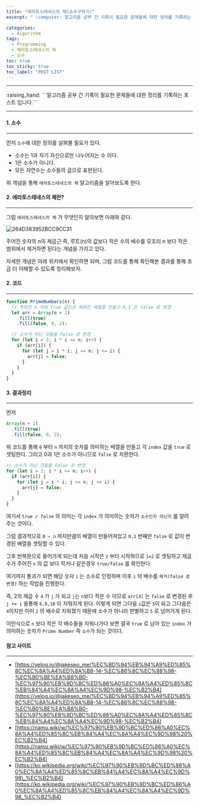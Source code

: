 ```yaml
---
title: "에라토스테네스의 체(소수구하기)"
excerpt: " :computer: 알고리즘 공부 간 기록이 필요한 문제들에 대한 정리를 기록하는 포스트 입니다."

categories:
  - Algorithm
tags:
  - Programming
  - 에라토스테네스의 체
  - 소수
toc: true
toc_sticky: true
toc_label: "POST LIST"
---
```


<hr>
:raising_hand:  ```알고리즘 공부 간 기록이 필요한 문제들에 대한 정리를 기록하는 포스트 입니다.```
<hr>

#### 1. 소수

---

먼저 `소수`에 대한 정의를 살펴볼 필요가 있다.

- 소수는 1과 자기 자신으로만 나누어지는 수 이다.
- 1은 소수가 아니다.
- 모든 자연수는 소수들의 곱으로 표현된다.

위 개념을 통해 `에라토스테네스의 체` 알고리즘을 알아보도록 한다.

#### 2. 에라토스테네스의 체란?

---

그럼 `에라토스테네스의 체` 가 무엇인지 알아보면 아래와 같다.

![264D383952BCC9CC31](https://user-images.githubusercontent.com/56063287/150643048-607924d7-0b97-4c2e-832c-28a850e46c62.gif)

주어진 숫자의 n의 제곱근 즉, 루트(n)의 값보다 작은 수의 배수를 모조리 n 보다 작은 범위에서 제거하면 된다는 개념을 가지고 있다.

자세한 개념은 아래 위키에서 확인하면 되며, 그럼 코드를 통해 확인해본 결과를 통해 조금 더 이해할 수 있도록 정리해보자.

#### 2. 코드

---

```javascript
function PrimeNumbers(n) {
  // 주어진 n 개의 true 값으로 채워진 배열을 만들고 0,1 은 false 로 변경
  let arr = Array(n + 1)
    .fill(true)
    .fill(false, 0, 2);

  // 소수가 아닌 것들을 false 로 변경
  for (let i = 2; i * i <= n; i++) {
    if (arr[i]) {
      for (let j = i * i; j <= n; j += i) {
        arr[j] = false;
      }
    }
  }
}
```

#### 3. 결과정리

---

먼저

```js
Array(n + 1)
  .fill(true)
  .fill(false, 0, 2);
```

위 코드를 통해 `0` 부터 `n` 까지의 숫자를 의미하는 배열을 만들고 각 `index` 값을 `true` 로 셋팅한다.
그리고 0과 1은 소수가 아니므로 `false` 로 치환한다.

```js
// 소수가 아닌 것들을 false 로 변경
for (let i = 2; i * i <= n; i++) {
  if (arr[i]) {
    for (let j = i * i; j <= n; j += i) {
      arr[j] = false;
    }
  }
}
```

여기서 `true / false` 의 의미는 각 `index` 가 의미하는 숫자가 `소수인지 아닌지` 를 알려주는 것이다.

그럼 결과적으로 `0 ~ n` 까지만큼의 배열이 만들어져있고 `0,1` 번째만 `false` 로 값이 변경된 배열을 셋팅할 수 있다.

그후 반복문으로 들어가게 되는데 처음 시작은 `2` 부터 시작하므로 `i=2` 로 셋팅하고 제곱수가 주어진 `n` 의 값 보다 작거나 같은경우 `true/false` 를 확인한다.

여기까지 통과가 되면 해당 숫자 `i` 는 소수로 인정하며 이후 `i` 의 배수를 `제거(false 로 변경)` 하는 작업을 진행한다.

즉, 2의 제곱 수 `4` 가 `j` 가 되고 `j`는 `n`보다 작은 수 이므로 `arr[4]` 는 `false` 로 변경된 후 `j += i` 을통해 `6,8,10` 이 지워지게 된다.
이렇게 되면 그다음 `i`값은 `3`이 되고 그다음은 `4`이지만 이미 `2` 의 배수로 지워졌기 때문에 소수가 아니라 판별하고 `5` 로 넘어가게 된다.

이런식으로 `n` 보다 작은 각 배수들을 지워나가다 보면 결국 `true` 로 남아 있는 `index` 가 의미하는 숫자가 `Prime Number` 즉 `소수`가 되는 것이다.

#### 참고 사이트

---

- [https://velog.io/@jakeseo_me/%EC%BD%94%EB%94%A9%ED%85%8C%EC%8A%A4%ED%8A%B8-14-%EC%86%8C%EC%88%98-%EC%B0%BE%EA%B8%B0-%EC%97%90%EB%9D%BC%ED%86%A0%EC%8A%A4%ED%85%8C%EB%84%A4%EC%8A%A4%EC%9D%98-%EC%B2%B4](https://velog.io/@jakeseo_me/%EC%BD%94%EB%94%A9%ED%85%8C%EC%8A%A4%ED%8A%B8-14-%EC%86%8C%EC%88%98-%EC%B0%BE%EA%B8%B0-%EC%97%90%EB%9D%BC%ED%86%A0%EC%8A%A4%ED%85%8C%EB%84%A4%EC%8A%A4%EC%9D%98-%EC%B2%B4)
- [https://namu.wiki/w/%EC%97%90%EB%9D%BC%ED%86%A0%EC%8A%A4%ED%85%8C%EB%84%A4%EC%8A%A4%EC%9D%98%20%EC%B2%B4](https://namu.wiki/w/%EC%97%90%EB%9D%BC%ED%86%A0%EC%8A%A4%ED%85%8C%EB%84%A4%EC%8A%A4%EC%9D%98%20%EC%B2%B4)
- [https://ko.wikipedia.org/wiki/%EC%97%90%EB%9D%BC%ED%86%A0%EC%8A%A4%ED%85%8C%EB%84%A4%EC%8A%A4%EC%9D%98\_%EC%B2%B4](https://ko.wikipedia.org/wiki/%EC%97%90%EB%9D%BC%ED%86%A0%EC%8A%A4%ED%85%8C%EB%84%A4%EC%8A%A4%EC%9D%98_%EC%B2%B4)
